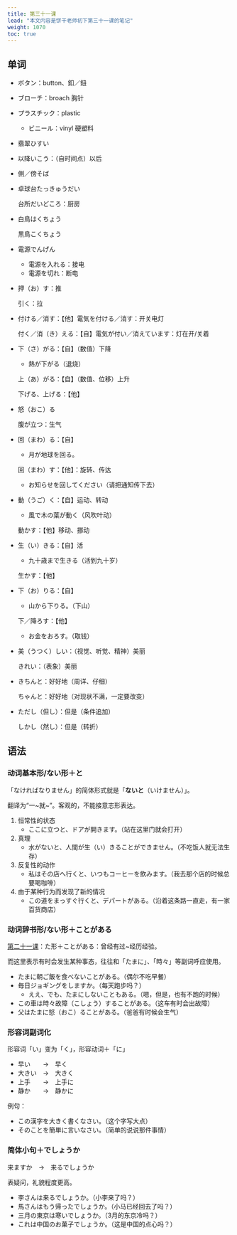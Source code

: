 ```yaml
---
title: 第三十一课
lead: "本文内容是饼干老师初下第三十一课的笔记"
weight: 1070
toc: true
---
```


## 单词

- ボタン：button、釦／鈕 
  
- ブローチ：broach 胸针
  
- プラスチック：plastic
  
  - ビニール：vinyl 硬塑料
  
- 翡翠ひすい

- 以降いこう：（自时间点）以后

- 側／傍そば

- 卓球台たっきゅうだい

  台所だいどころ：厨房

- 白鳥はくちょう

  黒鳥こくちょう

- 電源でんげん
  - 電源を入れる：接电
  - 電源を切れ：断电

- 押（お）す：推

  引く：拉

- 付ける／消す：【他】電気を付ける／消す：开关电灯

  付く／消（き）える：【自】電気が付い／消えています：灯在开/关着

- 下（さ）がる：【自】（数值）下降
  - 熱が下がる（退烧）

  上（あ）がる：【自】（数值、位移）上升

  下げる、上げる：【他】

- 怒（おこ）る

  腹が立つ：生气

- 回（まわ）る：【自】

  - 月が地球を回る。

  回（まわ）す：【他】：旋转、传达

  - お知らせを回してください（请把通知传下去）

- 動（うご）く：【自】运动、转动

  - 風で木の葉が動く（风吹叶动）

  動かす：【他】移动、挪动

- 生（い）きる：【自】活

  - 九十歳まで生きる（活到九十岁）

  生かす：【他】

- 下（お）りる：【自】

  - 山から下りる。（下山）

  下／降ろす：【他】

  - お金をおろす。（取钱）

- 美（うつく）しい：（视觉、听觉、精神）美丽

  きれい：（表象）美丽

- きちんと：好好地（周详、仔细）

  ちゃんと：好好地（对现状不满，一定要改变）

- ただし（但し）：但是（条件追加）

  しかし（然し）：但是（转折）


## 语法

### 动词基本形/ない形＋と

「なければなりません」的简体形式就是「**ないと**（いけません）」。

翻译为“一\~就\~”。客观的，不能接意志形表达。

1. 恒常性的状态
   - ここに立つと、ドアが開きます。（站在这里门就会打开）
2. 真理
   - 水がないと、人間が生（い）きることができません。（不吃饭人就无法生存）
3. 反复性的动作
   - 私はその店へ行くと、いつもコーヒーを飲みます。（我去那个店的时候总要喝咖啡）
4. 由于某种行为而发现了新的情况
   - この道をまっすぐ行くと、デパートがある。（沿着这条路一直走，有一家百货商店）

### 动词辞书形/ない形＋ことがある

[第二十一课](/docs/新版标准日本语初级上册/饼干老师/021第二十一课/#た形ことがある曾经有过经历经验)：た形＋ことがある：曾经有过~经历经验。

而这里表示有时会发生某种事态，往往和「たまに」、「時々」等副词呼应使用。

- たまに朝ご飯を食べないことがある。（偶尔不吃早餐）
- 毎日ジョギングをしますか。（每天跑步吗？）
  - ええ、でも、たまにしないこともある。（嗯，但是，也有不跑的时候）
- この車は時々故障（こしょう）することがある。（这车有时会出故障）
- 父はたまに怒（おこ）ることがある。（爸爸有时候会生气）

### 形容词副词化

形容词「い」变为「く」，形容动词＋「に」

- 早い　　→　早く
- 大きい　→　大きく
- 上手　　→　上手に
- 静か　　→　静かに

例句：

- この漢字を大きく書くなさい。（这个字写大点）
- そのことを簡単に言いなさい。（简单的说说那件事情）

### 简体小句＋でしょうか

来ますか　→　来るでしょうか

表疑问，礼貌程度更高。

- 李さんは来るでしょうか。（小李来了吗？）
- 馬さんはもう帰ったでしょうか。（小马已经回去了吗？）
- 三月の東京は寒いでしょうか。（3月的东京冷吗？）
- これは中国のお菓子でしょうか。（这是中国的点心吗？）

